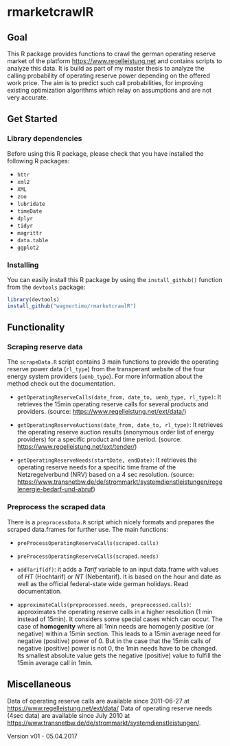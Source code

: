 # rmarketcrawlR


## Goal

This R package provides functions to crawl the german operating reserve market of the platform https://www.regelleistung.net and contains scripts to analyze this data.
It is build as part of my master thesis to analyze the calling probability of operating reserve power depending on the offered work price. The aim is to predict such call probabilities, for improving existing optimization algorithms which relay on assumptions and are not very accurate.

## Get Started

### Library dependencies

Before using this R package, please check that you have installed the following R packages:

- `httr`
- `xml2`
- `XML`
- `zoo`
- `lubridate`
- `timeDate`
- `dplyr`
- `tidyr`
- `magrittr`
- `data.table`
- `ggplot2`

### Installing

You can easily install this R package by using the `install_github()` function from the `devtools` package:

```r
library(devtools)
install_github("wagnertimo/rmarketcrawlR")
```


## Functionality

### Scraping reserve data

The `scrapeData.R` script contains 3 main functions to provide the operating reserve power data (`rl_type`) from the transperant website of the four energy system providers (`uenb_type`). For more information about the method check out the documentation.

* `getOperatingReserveCalls(date_from, date_to, uenb_type, rl_type)`: It retrieves the 15min operating reserve calls for several products and providers. (source: https://www.regelleistung.net/ext/data/)

* `getOperatingReserveAuctions(date_from, date_to, rl_type)`: It retrieves the operating reserve auction results (anonymous order list of energy providers) for a specific product and time period. (source: https://www.regelleistung.net/ext/tender/)

* `getOperatingReserveNeeds(startDate, endDate)`: It retrieves the operating reserve needs for a specific time frame of the Netzregelverbund (NRV) based on a 4 sec resolution. (source: https://www.transnetbw.de/de/strommarkt/systemdienstleistungen/regelenergie-bedarf-und-abruf)

### Preprocess the scraped data

There is a `preprocessData.R` script which nicely formats and prepares the scraped data.frames for further use. The main functions:

* `preProcessOperatingReserveCalls(scraped.calls)`

* `preProcessOperatingReserveCalls(scraped.needs)`

* `addTarif(df)`: it adds a *Tarif* variable to an input data.frame with values of *HT* (Hochtarif) or *NT* (Nebentarif). It is based on the hour and date as well as the official federal-state wide german holidays. Read documentation.

* `approximateCalls(preprocessed.needs, preprocessed.calls)`: approximates the operating reserve calls in a higher resolution (1 min instead of 15min). It considers some special cases which can occur. The case of **homogenity** where all 1min needs are homogenly positive (or negative) within a 15min section. This leads to a 15min average need for negative (positive) power of 0. But in the case that the 15min calls of negative (positive) power is not 0, the 1min needs have to be changed. Its smallest absolute value gets the negative (positive) value to fulfill the 15min average call in 1min.


## Miscellaneous

Data of operating reserve calls are available since 2011-06-27 at https://www.regelleistung.net/ext/data/
Data of operating reserve needs (4sec data) are available since July 2010 at https://www.transnetbw.de/de/strommarkt/systemdienstleistungen/.


Version v01 - 05.04.2017
